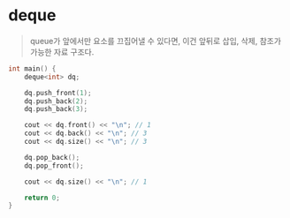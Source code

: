 # deque

> queue가 앞에서만 요소를 끄집어낼 수 있다면, 이건 앞뒤로 삽입, 삭제, 참조가 가능한 자료 구조다.

```c++
int main() {
    deque<int> dq;

    dq.push_front(1);
    dq.push_back(2);
    dq.push_back(3);

    cout << dq.front() << "\n"; // 1
    cout << dq.back() << "\n"; // 3
    cout << dq.size() << "\n"; // 3

    dq.pop_back();
    dq.pop_front();

    cout << dq.size() << "\n"; // 1

    return 0;
}
```

